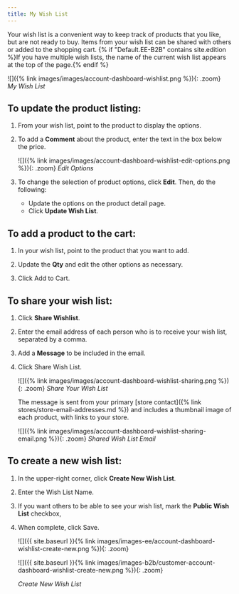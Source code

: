 ```yaml
---
title: My Wish List
---
```


Your wish list is a convenient way to keep track of products that you like, but are not ready to buy. Items from your wish list can be shared with others or added to the shopping cart. {% if "Default.EE-B2B" contains site.edition %}If you have multiple wish lists, the name of the current wish list appears at the top of the page.{% endif %}

![]({% link images/images/account-dashboard-wishlist.png %}){: .zoom}
_My Wish List_

## To update the product listing:

1. From your wish list, point to the product to display the options.

1. To add a **Comment** about the product, enter the text in the box below the price.

    ![]({% link images/images/account-dashboard-wishlist-edit-options.png %}){: .zoom}
    _Edit Options_

1. To change the selection of product options, click **Edit**. Then, do the following:

    - Update the options on the product detail page.
    - Click **Update Wish List**.

## To add a product to the cart:

1. In your wish list, point to the product that you want to add.

1. Update the **Qty** and edit the other options as necessary.

1. Click <span class="btn">Add to Cart</span>.

## To share your wish list:

1. Click **Share Wishlist**.

1. Enter the email address of each person who is to receive your wish list, separated by a comma.

1. Add a **Message** to be included in the email.

1. Click <span class="btn">Share Wish List</span>.

    ![]({% link images/images/account-dashboard-wishlist-sharing.png %}){: .zoom}
    _Share Your Wish List_

    The message is sent from your primary [store contact]({% link stores/store-email-addresses.md %}) and includes a thumbnail image of each product, with links to your store.

    ![]({% link images/images/account-dashboard-wishlist-sharing-email.png %}){: .zoom}
    _Shared Wish List Email_
<!--{% if "Default.EE-B2B" contains site.edition %}-->

## To create a new wish list:

1. In the upper-right corner, click **Create New Wish List**.
   
1. Enter the Wish List Name. 
    
1. If you want others to be able to see your wish list, mark the **Public Wish List** checkbox,
   
1. When complete, click <span class="btn">Save</span>.

    <!--{% if "Default.EE Only" contains site.edition %}-->
    ![]({{ site.baseurl }}{% link images/images-ee/account-dashboard-wishlist-create-new.png %}){: .zoom}
    <!--{% endif %}-->
    <!--{% if "Default.B2B Only" contains site.edition %}-->
    ![]({{ site.baseurl }}{% link images/images-b2b/customer-account-dashboard-wishlist-create-new.png %}){: .zoom}
    <!--{% endif %}-->
    _Create New Wish List_
    <!--{% endif %}-->